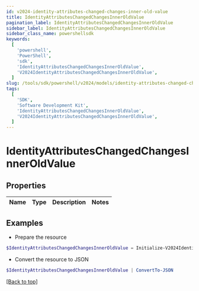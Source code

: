 ```yaml
---
id: v2024-identity-attributes-changed-changes-inner-old-value
title: IdentityAttributesChangedChangesInnerOldValue
pagination_label: IdentityAttributesChangedChangesInnerOldValue
sidebar_label: IdentityAttributesChangedChangesInnerOldValue
sidebar_class_name: powershellsdk
keywords:
  [
    'powershell',
    'PowerShell',
    'sdk',
    'IdentityAttributesChangedChangesInnerOldValue',
    'V2024IdentityAttributesChangedChangesInnerOldValue',
  ]
slug: /tools/sdk/powershell/v2024/models/identity-attributes-changed-changes-inner-old-value
tags:
  [
    'SDK',
    'Software Development Kit',
    'IdentityAttributesChangedChangesInnerOldValue',
    'V2024IdentityAttributesChangedChangesInnerOldValue',
  ]
---
```


# IdentityAttributesChangedChangesInnerOldValue

## Properties

| Name | Type | Description | Notes |
| ---- | ---- | ----------- | ----- |

## Examples

- Prepare the resource

```powershell
$IdentityAttributesChangedChangesInnerOldValue = Initialize-V2024IdentityAttributesChangedChangesInnerOldValue
```

- Convert the resource to JSON

```powershell
$IdentityAttributesChangedChangesInnerOldValue | ConvertTo-JSON
```

[[Back to top]](#)
